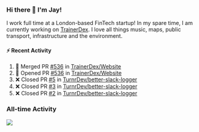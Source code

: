 ### Hi there 👋 I'm Jay!
I work full time at a London-based FinTech startup! In my spare time, I am currently working on [TrainerDex](https://www.github.com/TrainerDex). I love all things music, maps, public transport, infrastructure and the environment.

#### :zap: Recent Activity
<!--START_SECTION:activity-->
1. 🎉 Merged PR [#536](https://github.com/TrainerDex/Website/pull/536) in [TrainerDex/Website](https://github.com/TrainerDex/Website)
2. 💪 Opened PR [#536](https://github.com/TrainerDex/Website/pull/536) in [TrainerDex/Website](https://github.com/TrainerDex/Website)
3. ❌ Closed PR [#5](https://github.com/TurnrDev/better-slack-logger/pull/5) in [TurnrDev/better-slack-logger](https://github.com/TurnrDev/better-slack-logger)
4. ❌ Closed PR [#3](https://github.com/TurnrDev/better-slack-logger/pull/3) in [TurnrDev/better-slack-logger](https://github.com/TurnrDev/better-slack-logger)
5. ❌ Closed PR [#2](https://github.com/TurnrDev/better-slack-logger/pull/2) in [TurnrDev/better-slack-logger](https://github.com/TurnrDev/better-slack-logger)
<!--END_SECTION:activity-->


### All-time Activity
[<img src="https://github-readme-stats.vercel.app/api/wakatime?username=TurnrDev&layout=compact" />](https://wakatime.com/@TurnrDev)  
